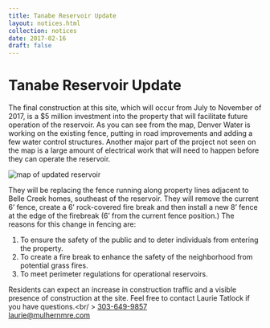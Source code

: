 ```yaml
---
title: Tanabe Reservoir Update
layout: notices.html
collection: notices
date: 2017-02-16
draft: false
---
```

# Tanabe Reservoir Update

The final construction at this site, which will occur from July to November of 2017, is a $5 million investment into the property that will facilitate future operation of the reservoir. As you can see from the map, Denver Water is working on the existing fence, putting in road improvements and adding a few water control structures. Another major part of the project not seen on the map is a large amount of electrical work that will need to happen before they can operate the reservoir.

![map of updated reservoir](/assets/notices/2017-02-15-TanabeReservoirMap.jpg)

They will be replacing the fence running along property lines adjacent to Belle Creek homes, southeast of the reservoir. They will remove the current 6’ fence, create a 6’ rock-covered fire break and then install a new 8’ fence at the edge of the firebreak (6’ from the current fence position.) The reasons for this change in fencing are:
1. To ensure the safety of the public and to deter individuals from entering the property.
2. To create a fire break to enhance the safety of the neighborhood from potential grass fires.
3. To meet perimeter regulations for operational reservoirs.
 
Residents can expect an increase in construction traffic and a visible presence of construction at the site. Feel free to contact Laurie Tatlock if you have questions.<br/ >
<a href="tel:+3036499857">303-649-9857</a><br />
<a href="mailto:laurie@mulhernmre.com" target="_blank">laurie@mulhernmre.com</a>